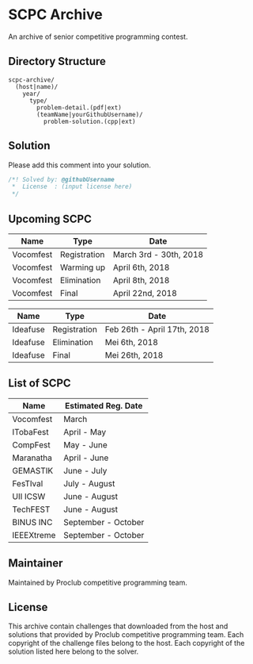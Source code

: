 # SCPC Archive

An archive of senior competitive programming contest.

## Directory Structure

```
scpc-archive/
  (host|name)/
    year/
      type/
        problem-detail.(pdf|ext)
        (teamName|yourGithubUsername)/
          problem-solution.(cpp|ext)
```

## Solution

Please add this comment into your solution.

```c++
/*! Solved by: @githubUsername
 *  License  : (input license here)
 */
```

## Upcoming SCPC

| Name      | Type         | Date                   |
|-----------|--------------|------------------------|
| Vocomfest | Registration | March 3rd - 30th, 2018 |
| Vocomfest | Warming up   | April 6th, 2018        |
| Vocomfest | Elimination  | April 8th, 2018        |
| Vocomfest | Final        | April 22nd, 2018       |

| Name      | Type         | Date                   |
|-----------|--------------|------------------------|
| Ideafuse  | Registration | Feb 26th - April 17th, 2018 |
| Ideafuse  | Elimination  | Mei 6th, 2018        |
| Ideafuse  | Final        | Mei 26th, 2018       |

## List of SCPC

| Name       | Estimated Reg. Date |
|------------|---------------------|
| Vocomfest  | March               |
| ITobaFest  | April - May         |
| CompFest   | May - June          |
| Maranatha  | April - June        |
| GEMASTIK   | June - July         |
| FesTIval   | July - August       |
| UII ICSW   | June - August       |
| TechFEST   | June - August       |
| BINUS INC  | September - October |
| IEEEXtreme | September - October |

## Maintainer

Maintained by Proclub competitive programming team.

## License

This archive contain challenges that downloaded from the host and
solutions that provided by Proclub competitive programming team.
Each copyright of the challenge files belong to the host.
Each copyright of the solution listed here belong to the solver.

